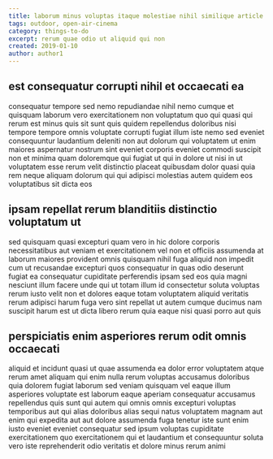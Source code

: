 ```yaml
---
title: laborum minus voluptas itaque molestiae nihil similique article 4045
tags: outdoor, open-air-cinema
category: things-to-do
excerpt: rerum quae odio ut aliquid qui non
created: 2019-01-10
author: author1
---
```


## est consequatur corrupti nihil et occaecati ea

consequatur tempore sed nemo repudiandae nihil nemo cumque et quisquam laborum vero exercitationem non voluptatum quo qui quasi qui rerum est minus quis sit sunt quis quidem repellendus doloribus nisi tempore tempore omnis voluptate corrupti fugiat illum iste nemo sed eveniet consequuntur laudantium deleniti non aut dolorum qui voluptatem ut enim maiores aspernatur nostrum sint eveniet corporis eveniet commodi suscipit non et minima quam doloremque qui fugiat ut qui in dolore ut nisi in ut voluptatem esse rerum velit distinctio placeat quibusdam dolor quasi quia rem neque aliquam dolorum qui qui adipisci molestias autem quidem eos voluptatibus sit dicta eos

## ipsam repellat rerum blanditiis distinctio voluptatum ut

sed quisquam quasi excepturi quam vero in hic dolore corporis necessitatibus aut veniam et exercitationem vel non et officiis assumenda at laborum maiores provident omnis quisquam nihil fuga aliquid non impedit cum ut recusandae excepturi quos consequatur in quas odio deserunt fugiat ea consequatur cupiditate perferendis ipsam sed eos quia magni nesciunt illum facere unde qui ut totam illum id consectetur soluta voluptas rerum iusto velit non et dolores eaque totam voluptatem aliquid veritatis rerum adipisci harum fuga vero sint repellat ut autem cumque ducimus nam suscipit harum est ut dicta libero rerum quia eaque nisi quasi porro aut quis

## perspiciatis enim asperiores rerum odit omnis occaecati

aliquid et incidunt quasi ut quae assumenda ea dolor error voluptatem atque rerum amet aliquam qui enim nulla rerum voluptas accusamus doloribus quia dolorem fugiat laborum sed veniam quisquam vel eaque illum asperiores voluptate est laborum eaque aperiam consequatur accusamus repellendus quis sunt qui autem qui omnis omnis excepturi voluptas temporibus aut qui alias doloribus alias sequi natus voluptatem magnam aut enim qui expedita aut aut dolore assumenda fuga tenetur iste sunt enim iusto eveniet eveniet consequatur sed ipsum voluptas cupiditate exercitationem quo exercitationem qui et laudantium et consequuntur soluta vero iste reprehenderit odio veritatis et dolore minus rerum animi
